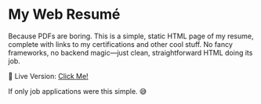 <h1>My Web Resumé</h1>
<p>Because PDFs are boring. This is a simple, static HTML page of my resume, complete with links to my certifications and other cool stuff. No fancy frameworks, no backend magic—just clean, straightforward HTML doing its job.</p>

<p>🔗 Live Version: <a href = "https://your-friendly-neighborhood-programmer.github.io/resume/resume/resume.html" target = "_blank">Click Me!</a></p>

<p>If only job applications were this simple. 😅</p>
